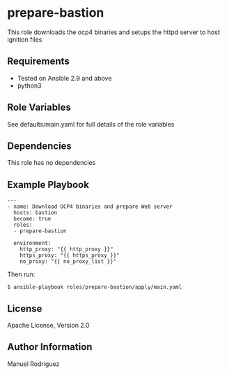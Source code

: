 prepare-bastion
=========

This role downloads the ocp4 binaries and setups the httpd server to host ignition files

Requirements
------------

- Tested on Ansible 2.9 and above
- python3

Role Variables
--------------

See defaults/main.yaml for full details of the role variables


Dependencies
------------

This role has no dependencies

Example Playbook
----------------

```
---
- name: Download OCP4 binaries and prepare Web server
  hosts: bastion
  become: true
  roles:
  - prepare-bastion

  environment:
    http_proxy: "{{ http_proxy }}"
    https_proxy: "{{ https_proxy }}"
    no_proxy: "{{ no_proxy_list }}"
```

Then run:
```
$ ansible-playbook roles/prepare-bastion/apply/main.yaml

```

License
-------

Apache License, Version 2.0

Author Information
------------------

Manuel Rodriguez

